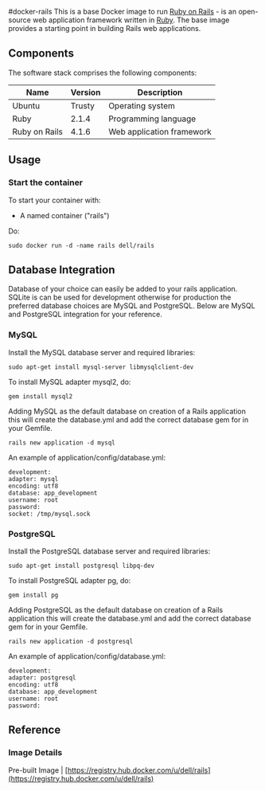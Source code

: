 #docker-rails
This is a base Docker image to run [Ruby on Rails](http://rubyonrails.org/) - is an open-source web application framework written in [Ruby]( https://www.ruby-lang.org/en/). The base image provides  a starting point in building Rails web applications.



## Components
The software stack comprises the following components:

Name          | Version    | Description
--------------|------------|------------------------------
Ubuntu        | Trusty     | Operating system
Ruby          | 2.1.4      | Programming language
Ruby on Rails | 4.1.6      | Web application framework

## Usage

### Start the container

To start your container with:

* A named container ("rails")

Do:

    sudo docker run -d -name rails dell/rails


## Database Integration
Database of your choice can easily be added to your rails application. SQLite is can be used for development otherwise for production the preferred database choices are MySQL and PostgreSQL. Below are MySQL and PostgreSQL integration for your reference.

### MySQL

Install the MySQL database server and required libraries:

    sudo apt-get install mysql-server libmysqlclient-dev
    
To install MySQL adapter mysql2, do:

    gem install mysql2
    
Adding MySQL as the default database on creation of a Rails application this will create the database.yml and add the correct database gem for in your Gemfile.

    rails new application -d mysql
    
An example of application/config/database.yml:

```no-highlight
development:
adapter: mysql
encoding: utf8
database: app_development
username: root
password:
socket: /tmp/mysql.sock
```

### PostgreSQL

Install the PostgreSQL database server and required libraries:

    sudo apt-get install postgresql libpq-dev
    
To install PostgreSQL adapter pg, do:

    gem install pg
    
Adding PostgreSQL as the default database on creation of a Rails application this will create the database.yml and add the correct database gem for in your Gemfile.

    rails new application -d postgresql
    
An example of application/config/database.yml:

```no-highlight
development:
adapter: postgresql
encoding: utf8
database: app_development
username: root
password:
```

## Reference

### Image Details

Pre-built Image   | [https://registry.hub.docker.com/u/dell/rails](https://registry.hub.docker.com/u/dell/rails) 
